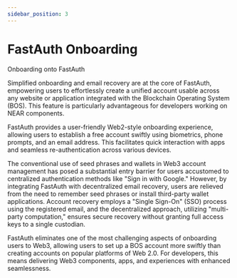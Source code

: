 ```yaml
---
sidebar_position: 3
---
```


# FastAuth Onboarding

Onboarding onto FastAuth

Simplified onboarding and email recovery are at the core of FastAuth, empowering users to effortlessly create a unified account usable across any website or application integrated with the Blockchain Operating System (BOS). This feature is particularly advantageous for developers working on NEAR components.

FastAuth provides a user-friendly Web2-style onboarding experience, allowing users to establish a free account swiftly using biometrics, phone prompts, and an email address. This facilitates quick interaction with apps and seamless re-authentication across various devices.

The conventional use of seed phrases and wallets in Web3 account management has posed a substantial entry barrier for users accustomed to centralized authentication methods like "Sign in with Google." However, by integrating FastAuth with decentralized email recovery, users are relieved from the need to remember seed phrases or install third-party wallet applications. Account recovery employs a "Single Sign-On" (SSO) process using the registered email, and the decentralized approach, utilizing "multi-party computation," ensures secure recovery without granting full access keys to a single custodian.

FastAuth eliminates one of the most challenging aspects of onboarding users to Web3, allowing users to set up a BOS account more swiftly than creating accounts on popular platforms of Web 2.0. For developers, this means delivering Web3 components, apps, and experiences with enhanced seamlessness.
